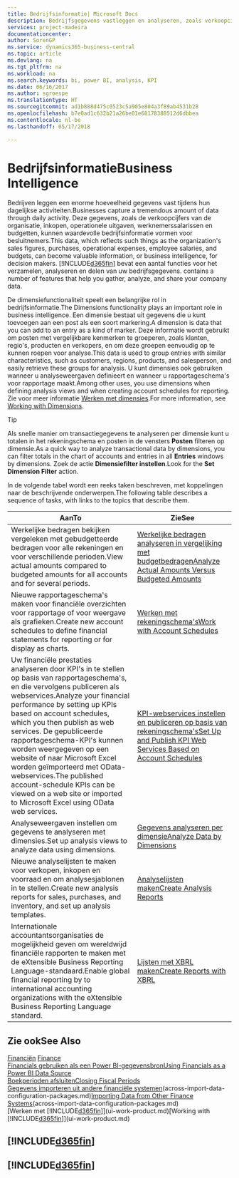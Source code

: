 ```yaml
---
title: Bedrijfsinformatie| Microsoft Docs
description: Bedrijfsgegevens vastleggen en analyseren, zoals verkoopcijfers, inkopen, operationele uitgaven, werknemerssalarissen en budgetten, die waardevolle informatie kunnen zijn voor bedrijfsinformatie of besluitvorming.
services: project-madeira
documentationcenter: 
author: SorenGP
ms.service: dynamics365-business-central
ms.topic: article
ms.devlang: na
ms.tgt_pltfrm: na
ms.workload: na
ms.search.keywords: bi, power BI, analysis, KPI
ms.date: 06/16/2017
ms.author: sgroespe
ms.translationtype: HT
ms.sourcegitcommit: ad1b888d475c0523c5a905e804a3f89ab4531b28
ms.openlocfilehash: b7e0ad1c632b21a26be01e68178388512d6dbbea
ms.contentlocale: nl-be
ms.lasthandoff: 05/17/2018

---
```

# <a name="business-intelligence"></a><span data-ttu-id="21ead-103">Bedrijfsinformatie</span><span class="sxs-lookup"><span data-stu-id="21ead-103">Business Intelligence</span></span>
<span data-ttu-id="21ead-104">Bedrijven leggen een enorme hoeveelheid gegevens vast tijdens hun dagelijkse activiteiten.</span><span class="sxs-lookup"><span data-stu-id="21ead-104">Businesses capture a tremendous amount of data through daily activity.</span></span> <span data-ttu-id="21ead-105">Deze gegevens, zoals de verkoopcijfers van de organisatie, inkopen, operationele uitgaven, werknemerssalarissen en budgetten, kunnen waardevolle bedrijfsinformatie vormen voor besluitnemers.</span><span class="sxs-lookup"><span data-stu-id="21ead-105">This data, which reflects such things as the organization's sales figures, purchases, operational expenses, employee salaries, and budgets, can become valuable information, or business intelligence, for decision makers.</span></span> [!INCLUDE[d365fin](includes/d365fin_md.md)]<span data-ttu-id="21ead-106"> bevat een aantal functies voor het verzamelen, analyseren en delen van uw bedrijfsgegevens.</span><span class="sxs-lookup"><span data-stu-id="21ead-106"> contains a number of features that help you gather, analyze, and share your company data.</span></span>

<span data-ttu-id="21ead-107">De dimensiefunctionaliteit speelt een belangrijke rol in bedrijfsinformatie.</span><span class="sxs-lookup"><span data-stu-id="21ead-107">The Dimensions functionality plays an important role in business intelligence.</span></span> <span data-ttu-id="21ead-108">Een dimensie bestaat uit gegevens die u kunt toevoegen aan een post als een soort markering.</span><span class="sxs-lookup"><span data-stu-id="21ead-108">A dimension is data that you can add to an entry as a kind of marker.</span></span> <span data-ttu-id="21ead-109">Deze informatie wordt gebruikt om posten met vergelijkbare kenmerken te groeperen, zoals klanten, regio's, producten en verkopers, en om deze groepen eenvoudig op te kunnen roepen voor analyse.</span><span class="sxs-lookup"><span data-stu-id="21ead-109">This data is used to group entries with similar characteristics, such as customers, regions, products, and salesperson, and easily retrieve these groups for analysis.</span></span> <span data-ttu-id="21ead-110">U kunt dimensies ook gebruiken wanneer u analyseweergaven definieert en wanneer u rapportageschema's voor rapportage maakt.</span><span class="sxs-lookup"><span data-stu-id="21ead-110">Among other uses, you use dimensions  when defining analysis views and when creating account schedules for reporting.</span></span> <span data-ttu-id="21ead-111">Zie voor meer informatie [Werken met dimensies](finance-dimensions.md).</span><span class="sxs-lookup"><span data-stu-id="21ead-111">For more information, see [Working with Dimensions](finance-dimensions.md).</span></span>

> [!TIP]
> <span data-ttu-id="21ead-112">Als snelle manier om transactiegegevens te analyseren per dimensie kunt u totalen in het rekeningschema en posten in de vensters **Posten** filteren op dimensie.</span><span class="sxs-lookup"><span data-stu-id="21ead-112">As a quick way to analyze transactional data by dimensions, you can filter totals in the chart of accounts and entries in all **Entries** windows by dimensions.</span></span> <span data-ttu-id="21ead-113">Zoek de actie **Dimensiefilter instellen**.</span><span class="sxs-lookup"><span data-stu-id="21ead-113">Look for the **Set Dimension Filter** action.</span></span>  

<span data-ttu-id="21ead-114">In de volgende tabel wordt een reeks taken beschreven, met koppelingen naar de beschrijvende onderwerpen.</span><span class="sxs-lookup"><span data-stu-id="21ead-114">The following table describes a sequence of tasks, with links to the topics that describe them.</span></span>  

| <span data-ttu-id="21ead-115">Aan</span><span class="sxs-lookup"><span data-stu-id="21ead-115">To</span></span> | <span data-ttu-id="21ead-116">Zie</span><span class="sxs-lookup"><span data-stu-id="21ead-116">See</span></span> |
| --- | --- |
|<span data-ttu-id="21ead-117">Werkelijke bedragen bekijken vergeleken met gebudgetteerde bedragen voor alle rekeningen en voor verschillende perioden.</span><span class="sxs-lookup"><span data-stu-id="21ead-117">View actual amounts compared to budgeted amounts for all accounts and for several periods.</span></span>|[<span data-ttu-id="21ead-118">Werkelijke bedragen analyseren in vergelijking met budgetbedragen</span><span class="sxs-lookup"><span data-stu-id="21ead-118">Analyze Actual Amounts Versus Budgeted Amounts</span></span>](bi-how-analyze-actual-versus-budget.md)|
|<span data-ttu-id="21ead-119">Nieuwe rapportageschema's maken voor financiële overzichten voor rapportage of voor weergave als grafieken.</span><span class="sxs-lookup"><span data-stu-id="21ead-119">Create new account schedules to define financial statements for reporting or for display as charts.</span></span>|[<span data-ttu-id="21ead-120">Werken met rekeningschema's</span><span class="sxs-lookup"><span data-stu-id="21ead-120">Work with Account Schedules</span></span>](bi-how-work-account-schedule.md)|
|<span data-ttu-id="21ead-121">Uw financiële prestaties analyseren door KPI's in te stellen op basis van rapportageschema's, en die vervolgens publiceren als webservices.</span><span class="sxs-lookup"><span data-stu-id="21ead-121">Analyze your financial performance by setting up KPIs based on account schedules, which you then publish as web services.</span></span> <span data-ttu-id="21ead-122">De gepubliceerde rapportageschema-KPI's kunnen worden weergegeven op een website of naar Microsoft Excel worden geïmporteerd met OData-webservices.</span><span class="sxs-lookup"><span data-stu-id="21ead-122">The published account-schedule KPIs can be viewed on a web site or imported to Microsoft Excel using OData web services.</span></span>|[<span data-ttu-id="21ead-123">KPI-webservices instellen en publiceren op basis van rekeningschema's</span><span class="sxs-lookup"><span data-stu-id="21ead-123">Set Up and Publish KPI Web Services Based on Account Schedules</span></span>](bi-how-to-set-up-and-publish-kpi-web-services-based-on-account-schedules.md)|
|<span data-ttu-id="21ead-124">Analyseweergaven instellen om gegevens te analyseren met dimensies.</span><span class="sxs-lookup"><span data-stu-id="21ead-124">Set up analysis views to analyze data using dimensions.</span></span>|[<span data-ttu-id="21ead-125">Gegevens analyseren per dimensie</span><span class="sxs-lookup"><span data-stu-id="21ead-125">Analyze Data by Dimensions</span></span>](bi-how-analyze-data-dimension.md)|
|<span data-ttu-id="21ead-126">Nieuwe analyselijsten te maken voor verkopen, inkopen en voorraad en om analysesjablonen in te stellen.</span><span class="sxs-lookup"><span data-stu-id="21ead-126">Create new analysis reports for sales, purchases, and inventory, and set up analysis templates.</span></span>|[<span data-ttu-id="21ead-127">Analyselijsten maken</span><span class="sxs-lookup"><span data-stu-id="21ead-127">Create Analysis Reports</span></span>](bi-how-create-analysis-views-reports.md)|
|<span data-ttu-id="21ead-128">Internationale accountantsorganisaties de mogelijkheid geven om wereldwijd financiële rapporten te maken met de eXtensible Business Reporting Language-standaard.</span><span class="sxs-lookup"><span data-stu-id="21ead-128">Enable global financial reporting by to international accounting organizations with the eXtensible Business Reporting Language standard.</span></span>|[<span data-ttu-id="21ead-129">Lijsten met XBRL maken</span><span class="sxs-lookup"><span data-stu-id="21ead-129">Create Reports with XBRL</span></span>](bi-create-reports-with-xbrl.md)|

## <a name="see-also"></a><span data-ttu-id="21ead-130">Zie ook</span><span class="sxs-lookup"><span data-stu-id="21ead-130">See Also</span></span>
<span data-ttu-id="21ead-131">[Financiën](finance.md)  </span><span class="sxs-lookup"><span data-stu-id="21ead-131">[Finance](finance.md)  </span></span>  
[<span data-ttu-id="21ead-132">Financials gebruiken als een Power BI-gegevensbron</span><span class="sxs-lookup"><span data-stu-id="21ead-132">Using Financials as a Power BI Data Source</span></span>](across-how-use-financials-data-source-powerbi.md)  
[<span data-ttu-id="21ead-133">Boekperioden afsluiten</span><span class="sxs-lookup"><span data-stu-id="21ead-133">Closing Fiscal Periods</span></span>](year-close-years-periods.md)  
<span data-ttu-id="21ead-134">[Gegevens importeren uit andere financiële systemen](across-import-data-configuration-packages.md)(across-import-data-configuration-packages.md)</span><span class="sxs-lookup"><span data-stu-id="21ead-134">[Importing Data from Other Finance Systems](across-import-data-configuration-packages.md)(across-import-data-configuration-packages.md)</span></span>  
<span data-ttu-id="21ead-135">[Werken met [!INCLUDE[d365fin](includes/d365fin_md.md)]](ui-work-product.md)</span><span class="sxs-lookup"><span data-stu-id="21ead-135">[Working with [!INCLUDE[d365fin](includes/d365fin_md.md)]](ui-work-product.md)</span></span>

## [!INCLUDE[d365fin](includes/free_trial_md.md)]  
## [!INCLUDE[d365fin](includes/training_link_md.md)]

